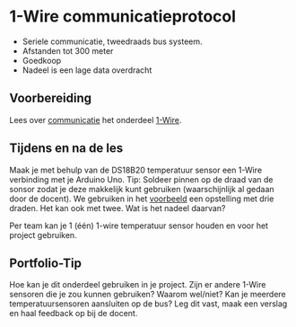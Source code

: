# 1-Wire communicatieprotocol

- Seriele communicatie, tweedraads bus systeem.
- Afstanden tot 300 meter
- Goedkoop
- Nadeel is een lage data overdracht
  
## Voorbereiding

Lees over [communicatie](../../hardware-interfacing/communicatie/README.md) het onderdeel [1-Wire](../../hardware-interfacing/communicatie/1-wire/README.md).

## Tijdens en na de les

Maak je met behulp van de DS18B20 temperatuur sensor een 1-Wire verbinding met je Arduino Uno. Tip: Soldeer pinnen op de draad van de sonsor zodat je deze makkelijk kunt gebruiken (waarschijnlijk al gedaan door de docent). We gebruiken in het [voorbeeld](../../hardware-interfacing/communicatie/1-wire/README.md#de-schakeling) een opstelling met drie draden. Het kan ook met twee. Wat is het nadeel daarvan?

Per team kan je 1 (één) 1-wire temperatuur sensor houden en voor het project gebruiken.

## Portfolio-Tip

Hoe kan je dit onderdeel gebruiken in je project. Zijn er andere 1-Wire sensoren die je zou kunnen gebruiken? Waarom wel/niet? Kan je meerdere temperatuursensoren aansluiten op de bus? Leg dit vast, maak een verslag en haal feedback op bij de docent.
